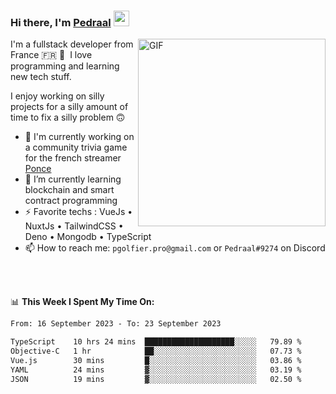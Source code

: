 ### Hi there, I'm <a href="https://pedraal.dev" target="_blank">Pedraal</a> <img src="https://media.giphy.com/media/hvRJCLFzcasrR4ia7z/giphy.gif" width="25px">
<img align="right" alt="GIF" src="https://pedraal.dev/avatar.png" width="300" height="300" />

I'm a fullstack developer from France 🇫🇷 🥖 &nbsp;I love programming and learning new
tech stuff.

I enjoy working on silly projects for a silly amount of time to fix a silly problem 🙃

- 🔭  I'm currently working on a community trivia game for the french streamer <a href="https://twitch.tv/ponce" target="_blank">Ponce</a>
- 🌱 I’m currently learning blockchain and smart contract programming
- ⚡ Favorite techs : VueJs &bull; NuxtJs &bull; TailwindCSS &bull; Deno &bull; Mongodb &bull; TypeScript
- 📫 How to reach me: `pgolfier.pro@gmail.com` or `Pedraal#9274` on Discord

<br>
<br>

📊 **This Week I Spent My Time On:**
<!--START_SECTION:waka-->

```txt
From: 16 September 2023 - To: 23 September 2023

TypeScript    10 hrs 24 mins  ████████████████████░░░░░   79.89 %
Objective-C   1 hr            ██░░░░░░░░░░░░░░░░░░░░░░░   07.73 %
Vue.js        30 mins         █░░░░░░░░░░░░░░░░░░░░░░░░   03.86 %
YAML          24 mins         ▓░░░░░░░░░░░░░░░░░░░░░░░░   03.19 %
JSON          19 mins         ▓░░░░░░░░░░░░░░░░░░░░░░░░   02.50 %
```

<!--END_SECTION:waka-->

